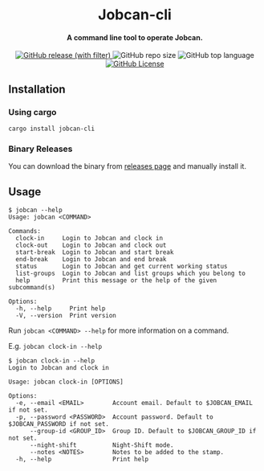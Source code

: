 <h1 align="center">
  Jobcan-cli
</h1>

<h4 align="center">
  A command line tool to operate Jobcan.
</h1>

<div align="center">
<a href="https://github.com/amiyzku/jobcan-cli/releases/latest">
  <img alt="GitHub release (with filter)" src="https://img.shields.io/github/v/release/amiyzku/jobcan-cli?style=for-the-badge">
</a>
<img alt="GitHub repo size" src="https://img.shields.io/github/repo-size/amiyzku/jobcan-cli?style=for-the-badge">
<img alt="GitHub top language" src="https://img.shields.io/github/languages/top/amiyzku/jobcan-cli?style=for-the-badge">
<a href="https://github.com/amiyzku/jobcan-cli/blob/master/LICENSE">
  <img alt="GitHub License" src="https://img.shields.io/github/license/amiyzku/jobcan-cli?style=for-the-badge">
</a>
</div>

## Installation

### Using cargo

```shell
cargo install jobcan-cli
```

### Binary Releases

You can download the binary from [releases page](https://github.com/amiyzku/jobcan-cli/releases) and manually install it.

## Usage

```plaintext
$ jobcan --help
Usage: jobcan <COMMAND>

Commands:
  clock-in     Login to Jobcan and clock in
  clock-out    Login to Jobcan and clock out
  start-break  Login to Jobcan and start break
  end-break    Login to Jobcan and end break
  status       Login to Jobcan and get current working status
  list-groups  Login to Jobcan and list groups which you belong to
  help         Print this message or the help of the given subcommand(s)

Options:
  -h, --help     Print help
  -V, --version  Print version
```

Run `jobcan <COMMAND> --help` for more information on a command.

E.g. `jobcan clock-in --help`

```plaintext
$ jobcan clock-in --help
Login to Jobcan and clock in

Usage: jobcan clock-in [OPTIONS]

Options:
  -e, --email <EMAIL>        Account email. Default to $JOBCAN_EMAIL if not set.
  -p, --password <PASSWORD>  Account password. Default to $JOBCAN_PASSWORD if not set.
      --group-id <GROUP_ID>  Group ID. Default to $JOBCAN_GROUP_ID if not set.
      --night-shift          Night-Shift mode.
      --notes <NOTES>        Notes to be added to the stamp.
  -h, --help                 Print help
```
